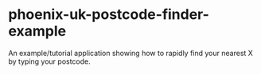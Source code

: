 # phoenix-uk-postcode-finder-example
An example/tutorial application showing how to rapidly find your nearest X by typing your postcode.
